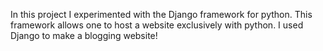 In this project I experimented with the Django framework for python. This framework allows one to host a website exclusively with python. I used Django to make a blogging website!
